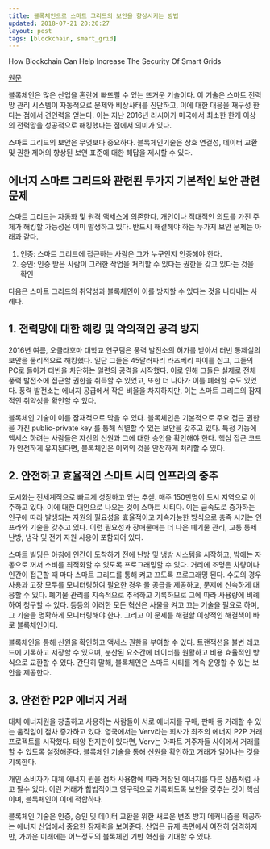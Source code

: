 ```yaml
---
title: 블록체인으로 스마트 그리드의 보안을 향상시키는 방법
updated: 2018-07-21 20:20:27
layout: post
tags: [blockchain, smart_grid]
---
```


How Blockchain Can Help Increase The Security Of Smart Grids

[원문](https://www.forbes.com/sites/andrewarnold/2018/04/16/how-blockchain-can-help-increase-the-security-of-smart-grids/#551b65b1b489)

블록체인은 많은 산업을 혼란에 빠뜨릴 수 있는 뜨거운 기술이다. 이 기술은 스마트 전력망 관리 시스템이 자동적으로 문제와 비상사태를 진단하고, 이에 대한 대응을 재구성 한다는 점에서 견인력을 얻는다. 이는 지난 2016년 러시아가 미국에서 최소한 한개 이상의 전력망을 성공적으로 해킹했다는 점에서 의미가 있다.

스마트 그리드의 보안은 무엇보다 중요하다. 블록체인기술은 상호 연결성, 데이터 교환 및 권한 제어의 향상된 보연 표준에 대한 해답을 제시할 수 있다. 

## 에너지 스마트 그리드와 관련된 두가지 기본적인 보안 관련 문제

스마트 그리드는 자동화 및 원격 액세스에 의존한다. 개인이나 적대적인 의도를 가진 주체가 해킹할 가능성은 이미 발생하고 있다. 반드시 해결해야 하는 두가지 보안 문제는 아래과 같다.

1. 인증: 스마트 그리드에 접근하는 사람은 그가 누구인지 인증해야 한다.
2. 승인: 인증 받은 사람이 그러한 작업을 처리할 수 있다는 권한을 갖고 있다는 것을 확인

다음은 스마트 그리드의 취약성과 블록체인이 이를 방지할 수 있다는 것을 나타내는 사례다.

## 1. 전력망에 대한 해킹 및 악의적인 공격 방지

2016년 여름, 오클라호마 대학교 연구팀은 풍력 발전소의 허가를 받아서 터빈 통제실의 보안을 물리적으로 해킹했다. 일단 그들은 45달러짜리 라즈베리 파이를 심고, 그들의 PC로 돌아가 터빈을 차단하는 일련의 공격을 시작했다. 이로 인해 그들은 실제로 전체 풍력 발전소에 접근할 권한을 취득할 수 있었고, 또한 더 나아가 이를 폐쇄할 수도 있었다. 풍력 발전소는 에너지 공급에서 작은 비율을 차지하지만, 이는 스마트 그리드의 잠재적인 취약성을 확인할 수 있다.

블록체인 기술이 이를 잠재적으로 막을 수 있다. 블록체인은 기본적으로 주요 접근 권한을 가진 public-private key 를 통해 식별할 수 있는 보안을 갖추고 있다. 특정 기능에 액세스 하려는 사람들은 자신의 신원과 그에 대한 승인을 확인해야 한다. 핵심 접근 코드가 안전하게 유지된다면, 블록체인은 이외의 것을 안전하게 처리할 수 있다.

## 2. 안전하고 효율적인 스마트 시티 인프라의 중추

도시화는 전세계적으로 빠르게 성장하고 있는 추섿. 매주 150만명이 도시 지역으로 이주하고 있다. 이에 대한 대안으로 나오는 것이 스마트 시티다. 이는 급속도로 증가하는 인구에 따라 발생되는 자원의 필요성을  효율적이고 지속가능한 방식으로 충족 시키는 인프라와 기술을 갖추고 있다. 이런 필요성과 장애물애는 더 나은 폐기물 관리, 교통 통제 난방, 냉각 및 전기 자원 사용이 포함되어 있다.

스마트 빌딩은 아침에 인간이 도착하기 전에 난방 및 냉방 시스템을 시작하고, 밤에는 자동으로 꺼서 소비를 최적화할 수 있도록 프로그래밍할 수 있다. 거리에 조명은 차량이나 인간이 접근할 때 마다 스마트 그리드를 통해 켜고 끄도록 프로그래밍 된다. 수도의 경우 사용과 고장 모두를 모니터링하여 필요한 경우 물 공급을 제공하고, 문제에 신속하게 대응할 수 있다. 폐기물 관리를 지속적으로 추적하고 기록하므로 그에 따라 사용량에 비례하여 청구할 수 있다. 등등의 이러한 모든 혁신은 사물을 켜고 끄는 기술을 필요로 하며, 그 기술을 명확하게 모니터링해야 한다. 그리고 이 문제를 해결할 이상적인 해결책이 바로 블록체인이다.

블록체인을 통해 신원을 확인하고 액세스 권한을 부여할 수 있다. 트랜잭션을 불변 레코드에 기록하고 저장할 수 있으며, 분산된 요소간에 데이터를 원활하고 비용 효율적인 방식으로 교환할 수 있다. 간단히 말해, 블록체인은 스마트 시티를 계속 운영할 수 있는 보안을 제공한다.

## 3. 안전한 P2P 에너지 거래

대체 에너지원을 창출하고 사용하는 사람들이 서로 에너지를 구매, 판매 등 거래할 수 있는 움직임이 점차 증가하고 있다. 영국에서는 Verv라는 회사가 최초의 에너지 P2P 거래 프로젝트를 시작했다. 태양 전지판이 있다면, Verv는 아파트 거주자들 사이에서 거래를 할 수 있도록 설정해준다. 블록체인 기술을 통해 신원을 확인하고 거래가 일어나는 것을 기록한다.

개인 소비자가 대체 에너지 원을 점차 사용함에 따라 저장된 에너지를 다른 상품처럼 사고 팔수 있다. 이런 거래가 합법적이고 영구적으로 기록되도록 보안을 갖추는 것이 핵심이며, 블록체인이 이에 적합하다.

블록체인 기술은 인증, 승인 및 데이터 교환을 위한 새로운 변조 방지 메커니즘을 제공하는 에너지 산업에서 중요한 잠재력을 보여준다. 산업은 규제 측면에서 여전히 엄격하지만, 가까운 미래에는 어느정도의 블록체인 기반 혁신을 기대할 수 있다.
